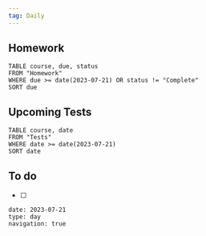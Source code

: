 ```yaml
---
tag: Daily
---
```

## Homework
```dataview
TABLE course, due, status
FROM "Homework" 
WHERE due >= date(2023-07-21) OR status != "Complete"
SORT due
```
## Upcoming Tests
```dataview
TABLE course, date
FROM "Tests" 
WHERE date >= date(2023-07-21)
SORT date
```
## To do
- [ ] 

```gEvent
date: 2023-07-21
type: day
navigation: true
```